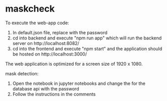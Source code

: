 # maskcheck

To execute the web-app code:
1. In default.json file, replace <password> with the password
2. cd into backend and execute "npm run app" which will run the backend server on http://localhost:8082/
2. cd into the frontend and execute "npm start" and the application should be hosted on http://localhost:3000/
  
The web application is optimized for a screen size of 1920 x 1080.

mask detection:
1. Open the notebook in jupyter notebooks and change the <password> for the database api with the password
2. Follow the instructions in the comments
